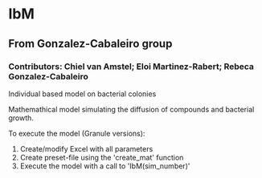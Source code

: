 # IbM

## From Gonzalez-Cabaleiro group

### Contributors: Chiel van Amstel; Eloi Martinez-Rabert; Rebeca Gonzalez-Cabaleiro

Individual based model on bacterial colonies

Mathemathical model simulating the diffusion of compounds and bacterial growth.

To execute the model (Granule versions):

1. Create/modify Excel with all parameters
2. Create preset-file using the 'create_mat' function
3. Execute the model with a call to 'IbM(sim_number)'
